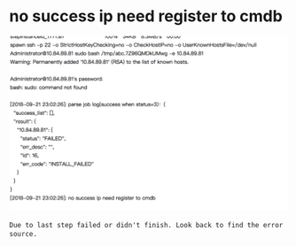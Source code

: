 # no success ip need register to cmdb

![](../../.gitbook/assets/421537762180_.pic_hd.jpg)

```text
Due to last step failed or didn't finish. Look back to find the error source.
```

